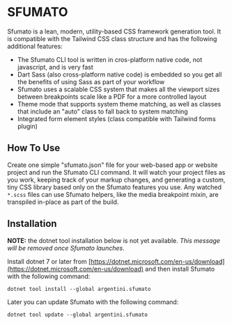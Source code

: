 # SFUMATO

Sfumato is a lean, modern, utility-based CSS framework generation tool. It is compatible with the Tailwind CSS class structure and has the following additional features:

- The Sfumato CLI tool is written in cros-platform native code, not javascript, and is very fast
- Dart Sass (also cross-platform native code) is embedded so you get all the benefits of using Sass as part of your workflow
- Sfumato uses a scalable CSS system that makes all the viewport sizes between breakpoints scale like a PDF for a more controlled layout
- Theme mode that supports system theme matching, as well as classes that include an "auto" class to fall back to system matching
- Integrated form element styles (class compatible with Tailwind forms plugin)

## How To Use

Create one simple "sfumato.json" file for your web-based app or website project and run the Sfumato CLI command. It will watch your project files as you work, keeping track of your markup changes, and generating a custom, tiny CSS library based only on the Sfumato features you use. Any watched `*.scss` files can use Sfumato helpers, like the media breakpoint mixin, are transpiled in-place as part of the build.

## Installation

**NOTE:** the dotnet tool installation below is not yet available. *This message will be removed once Sfumato launches*.

Install dotnet 7 or later from [https://dotnet.microsoft.com/en-us/download](https://dotnet.microsoft.com/en-us/download) and then install Sfumato with the following command:

```dotnet tool install --global argentini.sfumato```

Later you can update Sfumato with the following command:

```dotnet tool update --global argentini.sfumato```

